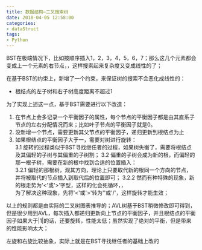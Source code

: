 ```yaml
---
title: 数据结构—二叉搜索树
date: 2018-04-05 12:58:00
categories:
- dataStruct
tags:
- Python
---  
```


BST在极端情况下，比如按顺序插入1，2，3，4，5，6，7；那么这几个元素都会变成上一个元素的右节点，，这样搜索起来复杂度又变成线性的了；  

在基于BST的约束上，新增了一个约束，来保证树的搜索不会恶化成线性的：
- 根结点的左子树和右子树高度距离不超过1

为了实现上述这一点，基于BST需要进行以下改造：  
1. 在节点上会多记录一个平衡因子的属性，每个节点的平衡因子都是由其直系子节点的左右分配情况而来；比如叶子节点的平衡因子就是0。  
2. 没新增一个节点，需要更新其父节点的平衡因子，递归更新到根结点为止  
3. 如果根结点的平衡因子大于一，需要对树进行旋转：  
3.1 旋转的过程类似于BST寻找继任者的过程，如果树失衡了，需要将根结点及其偏轻的子树与其偏重的子树割；
3.2 偏重的子树会成为新的根，而偏轻的那一根子树，需要在新的根中找到合适的位置插入：  
3.2.1 偏轻的那根树，观其方向，理论上只要取代新的根同一个方向的节点，并将被取代的节点插入到取代后的位置即可；
3.2.2 然而有种特殊的现象，新的根走势为'<'或'>'字型，这样的化会死循环，，  
为了解决这种现象，先将'<'或'>'转为'\'或'/'，这样旋转才能生效；

以上的规则都是由实际的二叉树图表推导的；AVL树基于BST稍微修改即可得到，但是很少用到AVL，每次插入都递归更新向上节点的平衡因子，并且根结点的平衡因子如果大于|1|的话，还要旋转，性能太低；虽然实现了绝对的平衡，但是带来的性能影响太大；  

左旋和右旋比较抽象，实际上就是在BST寻找继任者的基础上改的